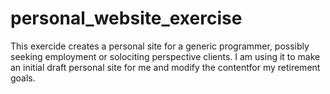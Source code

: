 # personal_website_exercise

This exercide creates a personal site for a generic programmer, possibly seeking employment or solociting perspective clients. I am using it to make an initial draft personal site for me and modify the contentfor my retirement goals.
